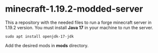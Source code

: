 # minecraft-1.19.2-modded-server

This a repository with the needed files to run a forge minecraft server in 1.19.2 version. You must install **Java 17** in your machine to run the server.

``` sudo apt install openjdk-17-jdk ```

Add the desired mods in **mods** directory. 